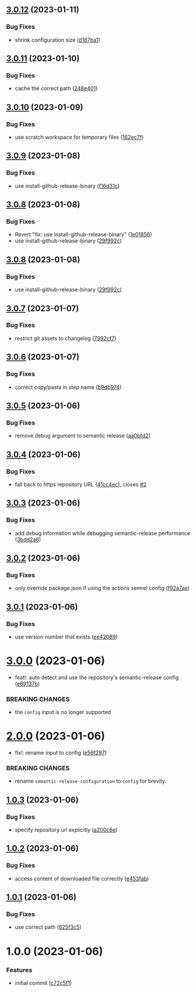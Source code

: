 ## [3.0.12](https://github.com/EricCrosson/semantic-release-your-github-action/compare/v3.0.11...v3.0.12) (2023-01-11)


### Bug Fixes

* shrink configuration size ([d187ba1](https://github.com/EricCrosson/semantic-release-your-github-action/commit/d187ba1825f3ebcd99a6c4e45787903c48f10e96))

## [3.0.11](https://github.com/EricCrosson/semantic-release-your-github-action/compare/v3.0.10...v3.0.11) (2023-01-10)


### Bug Fixes

* cache the correct path ([248e401](https://github.com/EricCrosson/semantic-release-your-github-action/commit/248e401a940b7af720821bbd9b5011a085bacd38))

## [3.0.10](https://github.com/EricCrosson/semantic-release-your-github-action/compare/v3.0.9...v3.0.10) (2023-01-09)


### Bug Fixes

* use scratch workspace for temporary files ([162ec7f](https://github.com/EricCrosson/semantic-release-your-github-action/commit/162ec7f6713681ce369546d3481f7cd2801ffdae))

## [3.0.9](https://github.com/EricCrosson/semantic-release-your-github-action/compare/v3.0.8...v3.0.9) (2023-01-08)


### Bug Fixes

* use install-github-release-binary ([f16d31c](https://github.com/EricCrosson/semantic-release-your-github-action/commit/f16d31ceef6fd8a94d0999bd7e8c9e0291d4856f))

## [3.0.8](https://github.com/EricCrosson/semantic-release-your-github-action/compare/v3.0.7...v3.0.8) (2023-01-08)


### Bug Fixes

* Revert "fix: use install-github-release-binary" ([1e01856](https://github.com/EricCrosson/semantic-release-your-github-action/commit/1e018560a5270b7c54f0349e31a1d4084857e63e))
* use install-github-release-binary ([29f992c](https://github.com/EricCrosson/semantic-release-your-github-action/commit/29f992c1064e137dc5bf505736be9c03baa5e7ec))

## [3.0.8](https://github.com/EricCrosson/semantic-release-your-github-action/compare/v3.0.7...v3.0.8) (2023-01-08)


### Bug Fixes

* use install-github-release-binary ([29f992c](https://github.com/EricCrosson/semantic-release-your-github-action/commit/29f992c1064e137dc5bf505736be9c03baa5e7ec))

## [3.0.7](https://github.com/EricCrosson/semantic-release-your-github-action/compare/v3.0.6...v3.0.7) (2023-01-07)


### Bug Fixes

* restrict git assets to changelog ([7992cf7](https://github.com/EricCrosson/semantic-release-your-github-action/commit/7992cf74f0d91e360b46c4e0f746754b8bad0cdb))

## [3.0.6](https://github.com/EricCrosson/semantic-release-your-github-action/compare/v3.0.5...v3.0.6) (2023-01-07)


### Bug Fixes

* correct copy/pasta in step name ([b9db974](https://github.com/EricCrosson/semantic-release-your-github-action/commit/b9db9744e084bf3d4fe93535bbaecc6582cc0988))

## [3.0.5](https://github.com/EricCrosson/semantic-release-your-github-action/compare/v3.0.4...v3.0.5) (2023-01-06)


### Bug Fixes

* remove debug argument to semantic release ([aa0bfd2](https://github.com/EricCrosson/semantic-release-your-github-action/commit/aa0bfd28861b54e2a04d0d2d5f552438eee5eb14))

## [3.0.4](https://github.com/EricCrosson/semantic-release-your-github-action/compare/v3.0.3...v3.0.4) (2023-01-06)


### Bug Fixes

* fall back to https repository URL ([41cc4ec](https://github.com/EricCrosson/semantic-release-your-github-action/commit/41cc4ecc0f0641c5db97c667984870a80740cf3d)), closes [#2](https://github.com/EricCrosson/semantic-release-your-github-action/issues/2)

## [3.0.3](https://github.com/EricCrosson/semantic-release-your-github-action/compare/v3.0.2...v3.0.3) (2023-01-06)


### Bug Fixes

* add debug information while debugging semantic-release performance ([3bdd2a6](https://github.com/EricCrosson/semantic-release-your-github-action/commit/3bdd2a6ca41a6c850f2fc5b5d3fd22faa100d434))

## [3.0.2](https://github.com/EricCrosson/semantic-release-your-github-action/compare/v3.0.1...v3.0.2) (2023-01-06)


### Bug Fixes

* only override package.json if using the actions semrel config ([f92a7ae](https://github.com/EricCrosson/semantic-release-your-github-action/commit/f92a7ae68bb88f5445cb9b2b0bd9f814413071d1))

## [3.0.1](https://github.com/EricCrosson/semantic-release-your-github-action/compare/v3.0.0...v3.0.1) (2023-01-06)


### Bug Fixes

* use version number that exists ([ee42089](https://github.com/EricCrosson/semantic-release-your-github-action/commit/ee420890e533df075ad6a68f228550f7b0cfb7e1))

# [3.0.0](https://github.com/EricCrosson/semantic-release-your-github-action/compare/v2.0.0...v3.0.0) (2023-01-06)


* feat!: auto detect and use the repository's semantic-release config ([e69137b](https://github.com/EricCrosson/semantic-release-your-github-action/commit/e69137bd468d68f59f015bc3e3ba44899d073904))


### BREAKING CHANGES

* the `config` input is no longer supported

# [2.0.0](https://github.com/EricCrosson/semantic-release-your-github-action/compare/v1.0.3...v2.0.0) (2023-01-06)


* fix!: rename input to config ([e56f297](https://github.com/EricCrosson/semantic-release-your-github-action/commit/e56f297d84327465d3b5652329f1c772e5b593b1))


### BREAKING CHANGES

* rename `semantic-release-configuration` to `config`
for brevity.

## [1.0.3](https://github.com/EricCrosson/semantic-release-your-github-action/compare/v1.0.2...v1.0.3) (2023-01-06)


### Bug Fixes

* specify repository url explicitly ([a200c6e](https://github.com/EricCrosson/semantic-release-your-github-action/commit/a200c6eaebee0a2c8e8971c0f8454062efb40ab3))

## [1.0.2](https://github.com/EricCrosson/semantic-release-your-github-action/compare/v1.0.1...v1.0.2) (2023-01-06)


### Bug Fixes

* access content of downloaded file correctly ([e453fab](https://github.com/EricCrosson/semantic-release-your-github-action/commit/e453fab0caad9e3fd668358b1118574515568ea7))

## [1.0.1](https://github.com/EricCrosson/semantic-release-your-github-action/compare/v1.0.0...v1.0.1) (2023-01-06)


### Bug Fixes

* use correct path ([625f3c5](https://github.com/EricCrosson/semantic-release-your-github-action/commit/625f3c5daedaa1a33cd7fed2bd8276de979302e0))

# 1.0.0 (2023-01-06)


### Features

* initial commit ([c72c5f1](https://github.com/EricCrosson/semantic-release-your-github-action/commit/c72c5f13bd902b3e0e8de2071bb3b22f37a295a1))
